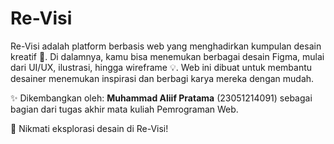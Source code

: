 # Re-Visi

Re-Visi adalah platform berbasis web yang menghadirkan kumpulan desain kreatif 🎨. Di dalamnya, kamu bisa menemukan berbagai desain Figma, mulai dari UI/UX, ilustrasi, hingga wireframe 💡. Web ini dibuat untuk membantu desainer menemukan inspirasi dan berbagi karya mereka dengan mudah.

✨ Dikembangkan oleh: **Muhammad Aliif Pratama** (23051214091) sebagai bagian dari tugas akhir mata kuliah Pemrograman Web. 

🌟 Nikmati eksplorasi desain di Re-Visi!
